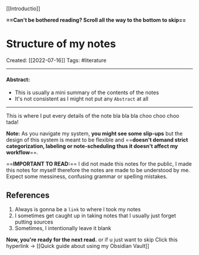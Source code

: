[[Introductio]] 

**==Can't be bothered reading? 
Scroll all the way to the bottom to skip==**

# Structure of my notes 
Created:  [[2022-07-16]]
Tags: #literature 

---
#### Abstract:
- This is usually a mini summary of the contents of the notes 
- It's not consistent as I might not put any `Abstract` at all 
---

This is where I put every details of the note
bla bla bla
choo choo choo
tada!

**Note:**
As you navigate my system, **you might see some slip-ups** but the design of this system is meant to be flexible and ==**doesn't demand strict categorization, labeling or note-scheduling thus it doesn't affect my workflow**==. 


==**IMPORTANT TO READ:**== 
I did not made this notes for the public, I made this notes for myself therefore the notes are made to be understood by me. Expect some messiness, confusing grammar or spelling mistakes.  



## References
1. Always is gonna be a `link` to where I took my notes
2. I sometimes get caught up in taking notes that I usually just forget putting sources 
3. Sometimes, I intentionally leave it blank


**Now, you're ready for the next read.** or if u just want to skip
Click this hyperlink -> [[Quick guide about using my Obsidian Vault]]

